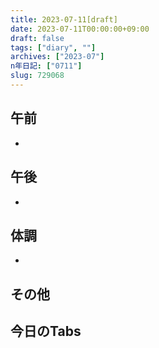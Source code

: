 ```yaml
---
title: 2023-07-11[draft]
date: 2023-07-11T00:00:00+09:00
draft: false
tags: ["diary", ""]
archives: ["2023-07"]
n年日記: ["0711"]
slug: 729068
---
```

## 午前
- 
## 午後
- 
## 体調
- 
## その他
## 今日のTabs